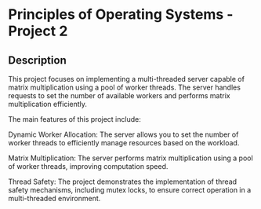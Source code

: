 # Principles of Operating Systems - Project 2

## Description

This project focuses on implementing a multi-threaded server capable of matrix multiplication using a pool of worker threads. The server handles requests to set the number of available workers and performs matrix multiplication efficiently.

The main features of this project include:

Dynamic Worker Allocation: The server allows you to set the number of worker threads to efficiently manage resources based on the workload.

Matrix Multiplication: The server performs matrix multiplication using a pool of worker threads, improving computation speed.

Thread Safety: The project demonstrates the implementation of thread safety mechanisms, including mutex locks, to ensure correct operation in a multi-threaded environment.
